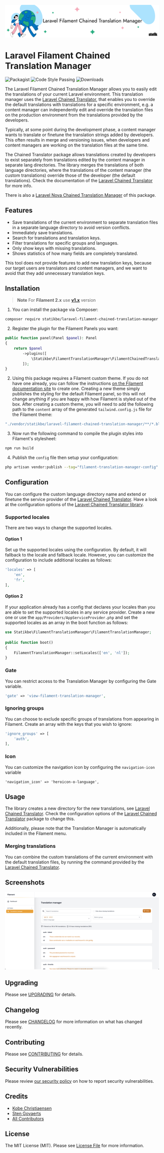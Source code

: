 ![Laravel Filament Chained Translation Manager](art/banner.png)

# Laravel Filament Chained Translation Manager

![Packagist](https://img.shields.io/packagist/v/statikbe/laravel-filament-chained-translation-manager.svg?style=for-the-badge&logo=packagist)
![Code Style Passing](https://img.shields.io/github/actions/workflow/status/statikbe/laravel-filament-chained-translation-manager/.github/workflows/fix-php-code-style-issues.yml?branch=main&style=for-the-badge&logo=github&label=code%20style)
![Downloads](https://img.shields.io/packagist/dt/statikbe/laravel-filament-chained-translation-manager.svg?style=for-the-badge)

The Laravel Filament Chained Translation Manager allows you to easily edit the translations of your current Laravel environment.
This translation manager uses the [Laravel Chained Translator](https://github.com/statikbe/laravel-chained-translator),
that enables you to override the default translations with translations for a specific environment, e.g.
a content manager can independently edit and override the translation files on the production environment from the translations provided by the developers.

Typically, at some point during the development phase, a content manager wants to translate or finetune the translation
strings added by developers. This often results in merge and versioning issues, when developers and content managers are
working on the translation files at the same time.

The Chained Translator package allows translations created by developers to exist separately from translations edited
by the content manager in separate lang directories. The library merges the translations of both language directories,
where the translations of the content manager (the custom translations) override those of the developer (the default translations).
Check the documentation of the [Laravel Chained Translator](https://github.com/statikbe/laravel-chained-translator) for more info.

There is also a [Laravel Nova Chained Translation Manager](https://github.com/statikbe/laravel-nova-chained-translation-manager) of this package.

## Features

-   Save translations of the current environment to separate translation files in a separate language directory to avoid version conflicts.
-   Immediately save translations.
-   Search for translations and translation keys.
-   Filter translations for specific groups and languages.
-   Only show keys with missing translations.
-   Shows statistics of how many fields are completely translated.

This tool does not provide features to add new translation keys, because our target users are translators and
content managers, and we want to avoid that they add unnecessary translation keys.

## Installation

> **Note**
> For **Filament 2.x** use **[v1.x](https://github.com/statikbe/laravel-filament-chained-translation-manager/releases)** version

1. You can install the package via Composer:

```bash
composer require statikbe/laravel-filament-chained-translation-manager
```

2. Register the plugin for the Filament Panels you want:

```php 
public function panel(Panel $panel): Panel
{
    return $panel
        ->plugins([
            \Statikbe\FilamentTranslationManager\FilamentChainedTranslationManagerPlugin::make(),
        ]);
}
```

2. Using this package requires a Filament custom theme. If you do not have one already, you can follow the instructions [on the Filament documentation site](https://filamentphp.com/docs/3.x/panels/themes#creating-a-custom-theme) to create one. Creating a new theme simply publishes the styling for the default Filament panel, so this will not change anything if you are happy with how Filament is styled out of the box. After creating a custom theme, you will need to add the following path to the `content` array of the generated `tailwind.config.js` file for the Filament theme:

```javascript
"./vendor/statikbe/laravel-filament-chained-translation-manager/**/*.blade.php",
```

3. Now run the following command to compile the plugin styles into Filament's stylesheet:

```bash
npm run build
```

4. Publish the `config` file then setup your configuration:

```bash
php artisan vendor:publish --tag="filament-translation-manager-config"
```

## Configuration

You can configure the custom language directory name and extend or finetune the service provider of the
[Laravel Chained Translator](https://github.com/statikbe/laravel-chained-translator). Have a look at the configuration
options of the [Laravel Chained Translator library](https://github.com/statikbe/laravel-chained-translator).

### Supported locales

There are two ways to change the supported locales.

#### Option 1

Set up the supported locales using the configuration. By default, it will fallback to the locale and fallback locale. However, you can customize the configuration to include additional locales as follows:

```php
'locales' => [
    'en',
    'fr',
],
```

#### Option 2

If your application already has a config that declares your locales than you are able to set the supported locales in any service provider.
Create a new one or use the `app/Providers/AppServiceProvider.php` and set the supported locales as an array in the boot function as follows:

```php
use Statikbe\FilamentTranslationManager\FilamentTranslationManager;

public function boot()
{
    FilamentTranslationManager::setLocales(['en', 'nl']);
}
```

### Gate

You can restrict access to the Translation Manager by configuring the Gate variable.

```php
'gate' => 'view-filament-translation-manager',
```

### Ignoring groups

You can choose to exclude specific groups of translations from appearing in Filament. Create an array with the keys that you wish to ignore:

```php
'ignore_groups' => [
    'auth',
],
```

### Icon

You can customize the navigation icon by configuring the `navigation-icon` variable
```
'navigation_icon' => 'heroicon-o-language',
```

## Usage

The library creates a new directory for the new translations, see [Laravel Chained Translator](https://github.com/statikbe/laravel-chained-translator).
Check the configuration options of the [Laravel Chained Translator](https://github.com/statikbe/laravel-chained-translator) package to change this.

Additionally, please note that the Translation Manager is automatically included in the Filament menu.

### Merging translations

You can combine the custom translations of the current environment with the default translation files,
by running the command provided by the [Laravel Chained Translator](https://github.com/statikbe/laravel-chained-translator).

## Screenshots

![Example of Laravel Filament Chained Translation Manager](art/example.png)

## Upgrading

Please see [UPGRADING](UPGRADING.md) for details.

## Changelog

Please see [CHANGELOG](CHANGELOG.md) for more information on what has changed recently.

## Contributing

Please see [CONTRIBUTING](.github/CONTRIBUTING.md) for details.

## Security Vulnerabilities

Please review [our security policy](../../security/policy) on how to report security vulnerabilities.

## Credits

-   [Kobe Christiaensen](https://github.com/Kobo-one)
-   [Sten Govaerts](https://github.com/sten)
-   [All Contributors](../../contributors)

## License

The MIT License (MIT). Please see [License File](LICENSE.md) for more information.
